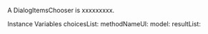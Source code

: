 A DialogItemsChooser is xxxxxxxxx.Instance Variables	choicesList:		<Object>	methodNameUI:		<Object>	model:		<Object>	resultList:		<Object>	selectedItems:		<Object>	selectedItemsSetterSelector:		<Object>	selectedLabel:		<Object>	selection:		<Object>	title:		<Object>	unselectedItems:		<Object>	unselectedLabel:		<Object>choicesList	- xxxxxmethodNameUI	- xxxxxmodel	- xxxxxresultList	- xxxxxselectedItems	- xxxxxselectedItemsSetterSelector	- xxxxxselectedLabel	- xxxxxselection	- xxxxxtitle	- xxxxxunselectedItems	- xxxxxunselectedLabel	- xxxxx